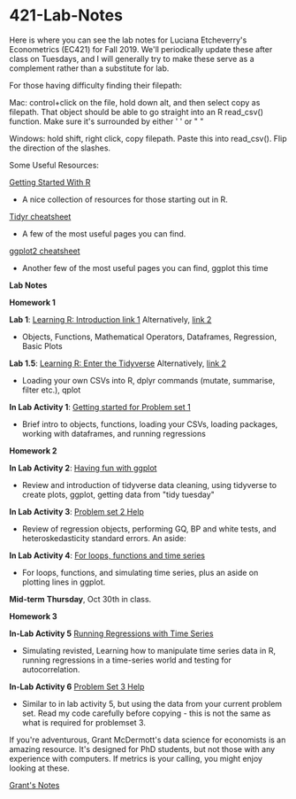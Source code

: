 # 421-Lab-Notes

Here is where you can see the lab notes for Luciana Etcheverry's Econometrics (EC421) for Fall 2019. We'll periodically update these after class on Tuesdays, and I will generally try to make these serve as a complement rather than a substitute for lab.

For those having difficulty finding their filepath: 

Mac: control+click on the file, hold down alt, and then select copy as filepath. That object should be able to go straight into an R read_csv() function. Make sure it's surrounded by either ' ' or " "

Windows: hold shift, right click, copy filepath. Paste this into read_csv(). Flip the direction of the slashes.

Some Useful Resources:

[Getting Started With R](https://support.rstudio.com/hc/en-us/articles/201141096-Getting-Started-with-R) 
- A nice collection of resources for those starting out in R.

[Tidyr cheatsheet](https://github.com/rstudio/cheatsheets/blob/master/data-import.pdf) 
- A few of the most useful pages you can find.

[ggplot2 cheatsheet](https://www.rstudio.com/wp-content/uploads/2015/03/ggplot2-cheatsheet.pdf)
- Another few of the most useful pages you can find, ggplot this time

**Lab Notes**

**Homework 1**


**Lab 1**: [Learning R: Introduction link 1](https://github.com/CMLennon/421-lab-notes-fall19/blob/master/Lab1/Lab-1.md) Alternatively, [link 2](http://rpubs.com/Clennon/Lab1_1)
- Objects, Functions, Mathematical Operators, Dataframes, Regression, Basic Plots

**Lab 1.5**: [Learning R: Enter the Tidyverse](https://github.com/CMLennon/421-lab-notes-fall19/blob/master/Lab2/Lab_2.md) Alternatively, [link 2](http://rpubs.com/Clennon/Lab2) 
- Loading your own CSVs into R, dplyr commands (mutate, summarise, filter etc.), qplot

**In Lab Activity 1**: [Getting started for Problem set 1](http://rpubs.com/Clennon/Lab1_fall19)
- Brief intro to objects, functions, loading your CSVs, loading packages, working with dataframes, and running regressions

**Homework 2**

**In Lab Activity 2**: [Having fun with ggplot](http://rpubs.com/Clennon/Lab2F19)
- Review and introduction of tidyverse data cleaning, using tidyverse to create plots, ggplot, getting data from "tidy tuesday"

**In Lab Activity 3**: [Problem set 2 Help](http://rpubs.com/Clennon/L3HW)
- Review of regression objects, performing GQ, BP and white tests, and heteroskedasticity standard errors.
An aside:

**In Lab Activity 4**: [For loops, functions and time series](http://rpubs.com/Clennon/Lab4_F19)
- For loops, functions, and simulating time series, plus an aside on plotting lines in ggplot.

**Mid-term** **Thursday**, Oct 30th in class.

**Homework 3**

**In-Lab Activity 5** [Running Regressions with Time Series](http://rpubs.com/Clennon/Lab5_F19)
- Simulating revisted, Learning how to manipulate time series data in R, running regressions in a time-series world and testing for autocorrelation.

**In-Lab Activity 6** [Problem Set 3 Help](http://rpubs.com/Clennon/Lab7f19)
- Similar to in lab activity 5, but using the data from your current problem set. Read my code carefully before copying - this is not the same as what is required for problemset 3.

If you're adventurous, Grant McDermott's data science for economists is an amazing resource. It's designed for PhD students, but not those with any experience with computers. If metrics is your calling, you might enjoy looking at these.

[Grant's Notes](https://github.com/uo-ec607/lectures)
